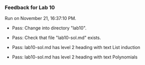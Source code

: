 ### Feedback for Lab 10

Run on November 21, 16:37:10 PM.

+ Pass: Change into directory "lab10".

+ Pass: Check that file "lab10-sol.md" exists.

+ Pass: lab10-sol.md has level 2 heading with text List induction

+ Pass: lab10-sol.md has level 2 heading with text Polynomials

